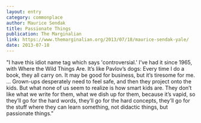 ```yaml
---
layout: entry
category: commonplace
author: Maurice Sendak
title: Passionate Things
publication: The Marginalian
link: https://www.themarginalian.org/2013/07/18/maurice-sendak-yale/
date: 2013-07-18
---
```


"I have this idiot name tag which says 'controversial.' I’ve had it since 1965, with Where the Wild Things Are. It’s like Pavlov’s dogs: Every time I do a book, they all carry on. It may be good for business, but it’s tiresome for me. … Grown-ups desperately need to feel safe, and then they project onto the kids. But what none of us seem to realize is how smart kids are. They don’t like what we write for them, what we dish up for them, because it’s vapid, so they’ll go for the hard words, they’ll go for the hard concepts, they’ll go for the stuff where they can learn something, not didactic things, but passionate things."
